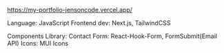 https://my-portfolio-jensoncode.vercel.app/
 
Language: JavaScript
Frontend dev: Next.js, TailwindCSS

Components Library:
Contact Form: React-Hook-Form, FormSubmit(Email API)
Icons: MUI Icons
